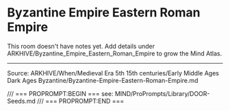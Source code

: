 # Byzantine Empire Eastern Roman Empire

This room doesn't have notes yet. Add details under ARKHIVE/Byzantine_Empire_Eastern_Roman_Empire to grow the Mind Atlas.

---
Source: ARKHIVE/When/Medieval Era 5th 15th centuries/Early Middle Ages Dark Ages Byzantine/Byzantine-Empire-Eastern-Roman-Empire.md

/// === PROPROMPT:BEGIN ===
see: MIND/ProPrompts/Library/DOOR-Seeds.md
/// === PROPROMPT:END ===
